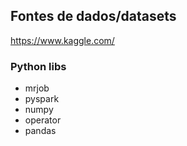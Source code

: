 ## Fontes de dados/datasets
https://www.kaggle.com/

### Python libs
- mrjob
- pyspark
- numpy
- operator
- pandas